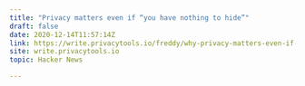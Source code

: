 ```yaml
---
title: "Privacy matters even if “you have nothing to hide”"
draft: false
date: 2020-12-14T11:57:14Z
link: https://write.privacytools.io/freddy/why-privacy-matters-even-if-you-have-nothing-to-hide?utm_medium=RSS&utm_source=hune
site: write.privacytools.io
topic: Hacker News  

---
```

